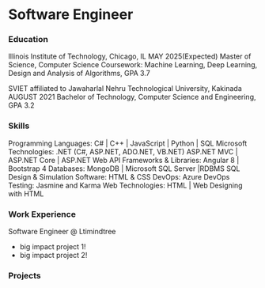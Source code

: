 # Software Engineer

### Education
Illinois Institute of Technology, Chicago, IL                                  MAY 2025(Expected)
Master of Science, Computer Science 
Coursework: Machine Learning, Deep Learning, Design and Analysis of Algorithms, GPA 3.7

SVIET affiliated to Jawaharlal Nehru Technological University, Kakinada       AUGUST 2021
Bachelor of Technology, Computer Science and Engineering, GPA 3.2

### Skills
Programming Languages: C# | C++ | JavaScript | Python | SQL
Microsoft Technologies: .NET (C#, ASP.NET, ADO.NET, VB.NET)
                        ASP.NET MVC | ASP.NET Core | ASP.NET Web API
Frameworks & Libraries: Angular 8 | Bootstrap 4
Databases: MongoDB | Microsoft SQL Server |RDBMS SQL
Design & Simulation Software: HTML & CSS
DevOps: Azure DevOps
Testing: Jasmine and Karma
Web Technologies: HTML | Web Designing with HTML



### Work Experience
Software Engineer @ Ltimindtree
- big impact project 1!
- big impact project 2!

### Projects
